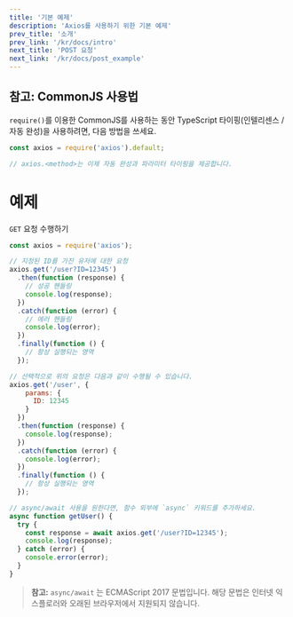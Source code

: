 ```yaml
---
title: '기본 예제'
description: 'Axios를 사용하기 위한 기본 예제'
prev_title: '소개'
prev_link: '/kr/docs/intro'
next_title: 'POST 요청'
next_link: '/kr/docs/post_example'
---
```


## 참고: CommonJS 사용법

`require()`를 이용한 CommonJS를 사용하는 동안 TypeScript 타이핑(인텔리센스 / 자동 완성)을 사용하려면, 다음 방법을 쓰세요.

```js
const axios = require('axios').default;

// axios.<method>는 이제 자동 완성과 파라미터 타이핑을 제공합니다.
```

# 예제

`GET` 요청 수행하기

```js
const axios = require('axios');

// 지정된 ID를 가진 유저에 대한 요청
axios.get('/user?ID=12345')
  .then(function (response) {
    // 성공 핸들링
    console.log(response);
  })
  .catch(function (error) {
    // 에러 핸들링
    console.log(error);
  })
  .finally(function () {
    // 항상 실행되는 영역
  });

// 선택적으로 위의 요청은 다음과 같이 수행될 수 있습니다.
axios.get('/user', {
    params: {
      ID: 12345
    }
  })
  .then(function (response) {
    console.log(response);
  })
  .catch(function (error) {
    console.log(error);
  })
  .finally(function () {
    // 항상 실행되는 영역
  });  

// async/await 사용을 원한다면, 함수 외부에 `async` 키워드를 추가하세요.
async function getUser() {
  try {
    const response = await axios.get('/user?ID=12345');
    console.log(response);
  } catch (error) {
    console.error(error);
  }
}
```

> **참고:** `async/await` 는 ECMAScript 2017 문법입니다.
> 해당 문법은 인터넷 익스플로러와 오래된 브라우저에서 지원되지 않습니다.